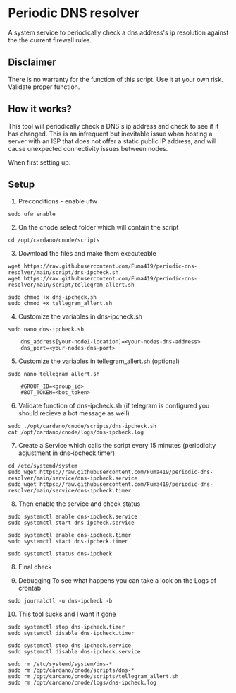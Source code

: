 # Periodic DNS resolver
A system service to periodically check a dns address's ip resolution against the the current firewall rules.
## Disclaimer
There is no warranty for the function of this script. Use it at your own risk. Validate proper function.
## How it works?
This tool will periodically check a DNS's ip address and check to see if it has changed. This is an infrequent but 
inevitable issue when hosting a server with an ISP that does not offer a static public IP address, and will cause
unexpected connectivity issues between nodes.

When first setting up:

## Setup

1. Preconditions - enable ufw
```
sudo ufw enable
```
2. On the cnode select folder which will contain the script
```
cd /opt/cardano/cnode/scripts
```
3. Download the files and make them executeable
```
wget https://raw.githubusercontent.com/Fuma419/periodic-dns-resolver/main/script/dns-ipcheck.sh
wget https://raw.githubusercontent.com/Fuma419/periodic-dns-resolver/main/script/tellegram_allert.sh

sudo chmod +x dns-ipcheck.sh
sudo chmod +x tellegram_allert.sh
```
4. Customize the variables in dns-ipcheck.sh
```
sudo nano dns-ipcheck.sh
```
        dns_address[your-node1-location]=<your-nodes-dns-address>
        dns_port=<your-nodes-dns-port>

5. Customize the variables in tellegram_allert.sh (optional)
```
sudo nano tellegram_allert.sh
```
        #GROUP_ID=<group_id>
        #BOT_TOKEN=<bot_token>

6. Validate function of dns-ipcheck.sh (if telegram is configured you should recieve a bot message as well)
```
sudo ./opt/cardano/cnode/scripts/dns-ipcheck.sh
cat /opt/cardano/cnode/logs/dns-ipcheck.log
```

7. Create a Service which calls the script every 15 minutes (periodicity adjustment in dns-ipcheck.timer)
```
cd /etc/systemd/system
sudo wget https://raw.githubusercontent.com/Fuma419/periodic-dns-resolver/main/service/dns-ipcheck.service
sudo wget https://raw.githubusercontent.com/Fuma419/periodic-dns-resolver/main/service/dns-ipcheck.timer
```

8. Then enable the service and check status
```
sudo systemctl enable dns-ipcheck.service
sudo systemctl start dns-ipcheck.service

sudo systemctl enable dns-ipcheck.timer
sudo systemctl start dns-ipcheck.timer

sudo systemctl status dns-ipcheck
```

8. Final check



9. Debugging
To see what happens you can take a look on the Logs of crontab
```
sudo journalctl -u dns-ipcheck -b
```

10. This tool sucks and I want it gone
```
sudo systemctl stop dns-ipcheck.timer
sudo systemctl disable dns-ipcheck.timer

sudo systemctl stop dns-ipcheck.service
sudo systemctl disable dns-ipcheck.service

sudo rm /etc/systemd/system/dns-*
sudo rm /opt/cardano/cnode/scripts/dns-*
sudo rm /opt/cardano/cnode/scripts/tellegram_allert.sh
sudo rm /opt/cardano/cnode/logs/dns-ipcheck.log

